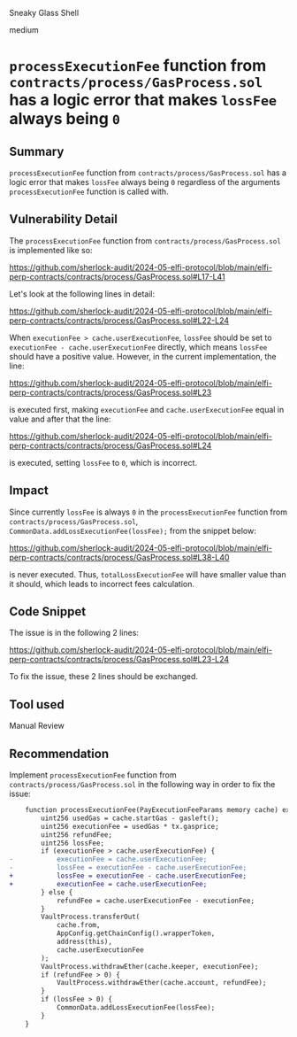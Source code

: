 Sneaky Glass Shell

medium

# `processExecutionFee` function from `contracts/process/GasProcess.sol` has a logic error that makes `lossFee` always being `0`

## Summary
`processExecutionFee` function from `contracts/process/GasProcess.sol` has a logic error that makes `lossFee` always being `0` regardless of the arguments `processExecutionFee` function is called with.

## Vulnerability Detail
The `processExecutionFee` function from `contracts/process/GasProcess.sol` is implemented like so:

https://github.com/sherlock-audit/2024-05-elfi-protocol/blob/main/elfi-perp-contracts/contracts/process/GasProcess.sol#L17-L41

Let's look at the following lines in detail:

https://github.com/sherlock-audit/2024-05-elfi-protocol/blob/main/elfi-perp-contracts/contracts/process/GasProcess.sol#L22-L24

When `executionFee > cache.userExecutionFee`, `lossFee` should be set to `executionFee - cache.userExecutionFee` directly, which means `lossFee` should have a positive value. However, in the current implementation, the line:

https://github.com/sherlock-audit/2024-05-elfi-protocol/blob/main/elfi-perp-contracts/contracts/process/GasProcess.sol#L23

is executed first, making `executionFee` and `cache.userExecutionFee` equal in value and after that the line:

https://github.com/sherlock-audit/2024-05-elfi-protocol/blob/main/elfi-perp-contracts/contracts/process/GasProcess.sol#L24

is executed, setting `lossFee` to `0`, which is incorrect.

## Impact
Since currently `lossFee` is always `0` in the `processExecutionFee` function from `contracts/process/GasProcess.sol`, `CommonData.addLossExecutionFee(lossFee);` from the snippet below:

https://github.com/sherlock-audit/2024-05-elfi-protocol/blob/main/elfi-perp-contracts/contracts/process/GasProcess.sol#L38-L40

is never executed. Thus, `totalLossExecutionFee` will have smaller value than it should, which leads to incorrect fees calculation.

## Code Snippet
The issue is in the following 2 lines:

https://github.com/sherlock-audit/2024-05-elfi-protocol/blob/main/elfi-perp-contracts/contracts/process/GasProcess.sol#L23-L24

To fix the issue, these 2 lines should be exchanged.

## Tool used
Manual Review

## Recommendation
Implement `processExecutionFee` function from `contracts/process/GasProcess.sol` in the following way in order to fix the issue:

```diff
    function processExecutionFee(PayExecutionFeeParams memory cache) external {
        uint256 usedGas = cache.startGas - gasleft();
        uint256 executionFee = usedGas * tx.gasprice;
        uint256 refundFee;
        uint256 lossFee;
        if (executionFee > cache.userExecutionFee) {
-           executionFee = cache.userExecutionFee;
-           lossFee = executionFee - cache.userExecutionFee;
+           lossFee = executionFee - cache.userExecutionFee;
+           executionFee = cache.userExecutionFee;
        } else {
            refundFee = cache.userExecutionFee - executionFee;
        }
        VaultProcess.transferOut(
            cache.from,
            AppConfig.getChainConfig().wrapperToken,
            address(this),
            cache.userExecutionFee
        );
        VaultProcess.withdrawEther(cache.keeper, executionFee);
        if (refundFee > 0) {
            VaultProcess.withdrawEther(cache.account, refundFee);
        }
        if (lossFee > 0) {
            CommonData.addLossExecutionFee(lossFee);
        }
    }
```
